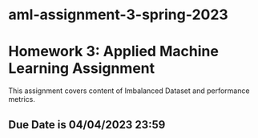 # aml-assignment-3-spring-2023

# Homework 3: Applied Machine Learning Assignment

This assignment covers content of Imbalanced Dataset and performance metrics.

## Due Date is 04/04/2023 23:59
